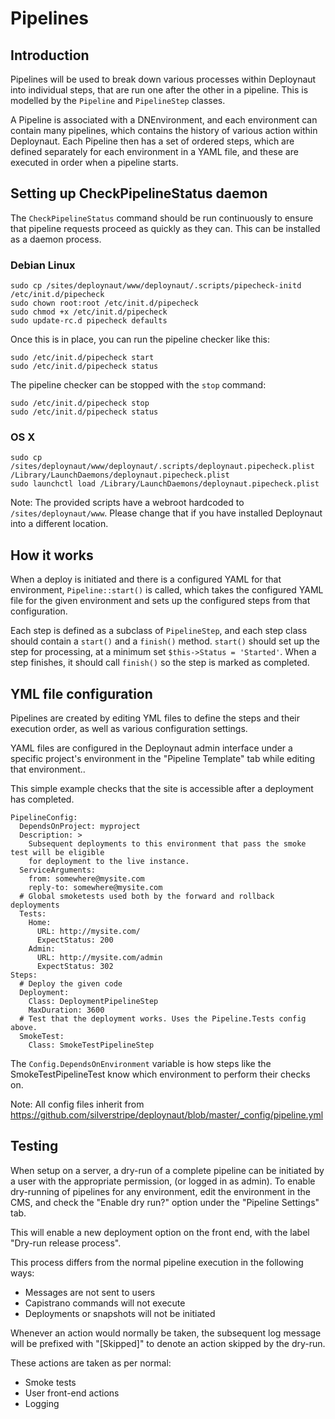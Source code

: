 # Pipelines

## Introduction

Pipelines will be used to break down various processes within Deploynaut into individual steps, that are run one after
the other in a pipeline. This is modelled by the `Pipeline` and `PipelineStep` classes.

A Pipeline is associated with a DNEnvironment, and each environment can contain many pipelines, which contains the
history of various action within Deploynaut. Each Pipeline then has a set of ordered steps, which are defined
separately for each environment in a YAML file, and these are executed in order when a pipeline starts.

## Setting up CheckPipelineStatus daemon

The `CheckPipelineStatus` command should be run continuously to ensure that pipeline requests proceed as quickly as they
can. This can be installed as a daemon process.

### Debian Linux

	sudo cp /sites/deploynaut/www/deploynaut/.scripts/pipecheck-initd /etc/init.d/pipecheck
	sudo chown root:root /etc/init.d/pipecheck
	sudo chmod +x /etc/init.d/pipecheck
	sudo update-rc.d pipecheck defaults

Once this is in place, you can run the pipeline checker like this:

	sudo /etc/init.d/pipecheck start
	sudo /etc/init.d/pipecheck status

The pipeline checker can be stopped with the `stop` command:

	sudo /etc/init.d/pipecheck stop
	sudo /etc/init.d/pipecheck status

### OS X

	sudo cp /sites/deploynaut/www/deploynaut/.scripts/deploynaut.pipecheck.plist /Library/LaunchDaemons/deploynaut.pipecheck.plist
	sudo launchctl load /Library/LaunchDaemons/deploynaut.pipecheck.plist

Note: The provided scripts have a webroot hardcoded to `/sites/deploynaut/www`. Please change that if you have
installed Deploynaut into a different location.

## How it works

When a deploy is initiated and there is a configured YAML for that environment, `Pipeline::start()` is called, which
takes the configured YAML file for the given environment and sets up the configured steps from that configuration.

Each step is defined as a subclass of `PipelineStep`, and each step class should contain a `start()` and a `finish()`
method. `start()` should set up the step for processing, at a minimum set `$this->Status = 'Started'`. When a step
finishes, it should call `finish()` so the step is marked as completed.

## YML file configuration

Pipelines are created by editing YML files to define the steps and their execution order, as well as various
configuration settings.

YAML files are configured in the Deploynaut admin interface under a specific project's environment in the
"Pipeline Template" tab while editing that environment..

This simple example checks that the site is accessible after a deployment has completed.

	PipelineConfig:
	  DependsOnProject: myproject
	  Description: >
	    Subsequent deployments to this environment that pass the smoke test will be eligible
	    for deployment to the live instance.
	  ServiceArguments:
	    from: somewhere@mysite.com
	    reply-to: somewhere@mysite.com
	  # Global smoketests used both by the forward and rollback deployments
	  Tests:
	    Home:
	      URL: http://mysite.com/
	      ExpectStatus: 200
	    Admin:
	      URL: http://mysite.com/admin
	      ExpectStatus: 302
	Steps:
	  # Deploy the given code
	  Deployment:
	    Class: DeploymentPipelineStep
	    MaxDuration: 3600
	  # Test that the deployment works. Uses the Pipeline.Tests config above.
	  SmokeTest:
	    Class: SmokeTestPipelineStep

The `Config.DependsOnEnvironment` variable is how steps like the SmokeTestPipelineTest know which environment to perform
their checks on.

Note: All config files inherit from https://github.com/silverstripe/deploynaut/blob/master/_config/pipeline.yml

## Testing

When setup on a server, a dry-run of a complete pipeline can be initiated by a user with the appropriate permission,
(or logged in as admin). To enable dry-running of pipelines for any environment, edit the environment in the CMS,
and check the "Enable dry run?" option under the "Pipeline Settings" tab.

This will enable a new deployment option on the front end, with the label "Dry-run release process".

This process differs from the normal pipeline execution in the following ways:

* Messages are not sent to users
* Capistrano commands will not execute
* Deployments or snapshots will not be initiated

Whenever an action would normally be taken, the subsequent log message will be prefixed with "[Skipped]" to denote
an action skipped by the dry-run.

These actions are taken as per normal:

* Smoke tests
* User front-end actions
* Logging
